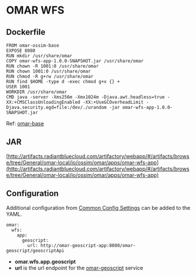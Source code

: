 # OMAR WFS

## Dockerfile
```
FROM omar-ossim-base
EXPOSE 8080
RUN mkdir /usr/share/omar
COPY omar-wfs-app-1.0.0-SNAPSHOT.jar /usr/share/omar
RUN chown -R 1001:0 /usr/share/omar
RUN chown 1001:0 /usr/share/omar
RUN chmod -R g+rw /usr/share/omar
RUN find $HOME -type d -exec chmod g+x {} +
USER 1001
WORKDIR /usr/share/omar
CMD java -server -Xms256m -Xmx1024m -Djava.awt.headless=true -XX:+CMSClassUnloadingEnabled -XX:+UseGCOverheadLimit -Djava.security.egd=file:/dev/./urandom -jar omar-wfs-app-1.0.0-SNAPSHOT.jar
```
Ref: [omar-base](../../../omar-base/docs/install-guide/omar-base/)

## JAR
[http://artifacts.radiantbluecloud.com/artifactory/webapp/#/artifacts/browse/tree/General/omar-local/io/ossim/omar/apps/omar-wfs-app](http://artifacts.radiantbluecloud.com/artifactory/webapp/#/artifacts/browse/tree/General/omar-local/io/ossim/omar/apps/omar-wfs-app)

## Configuration

Additional configuration from [Common Config Settings](../../../omar-common/docs/install-guide/omar-common#common-config-settings) can be added to the YAML.

```
omar:
  wfs:
    app:
      geoscript:
        url: http://omar-geoscript-app:8080/omar-geoscript/geoscriptApi
```

* **omar.wfs.app.geoscript**
 * **url** is the url endpoint for the [omar-geoscript](../../../omar-geoscript/docs/install-guide/omar-geoscript) service 